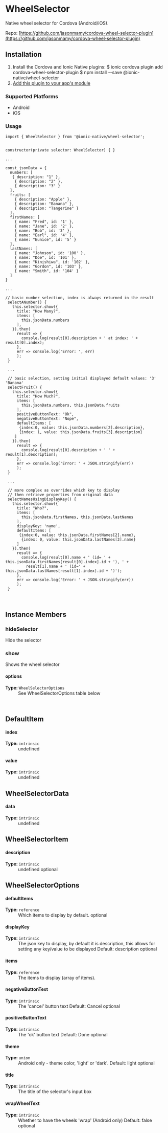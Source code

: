 # WheelSelector 

Native wheel selector for Cordova (Android/iOS).


Repo: [https://github.com/jasonmamy/cordova-wheel-selector-plugin](https://github.com/jasonmamy/cordova-wheel-selector-plugin)



## Installation 

<ol>
<li>Install the Cordova and Ionic Native plugins:
<code-block language="shell">$ ionic cordova plugin add cordova-wheel-selector-plugin
$ npm install --save @ionic-native/wheel-selector
</code-block>
</li>
<li><a href="/docs/native/#Add_Plugins_to_Your_App_Module">Add this plugin to your app's module</a></li>
</ol>



### Supported Platforms

* Android
* iOS




### Usage


```
import { WheelSelector } from '@ionic-native/wheel-selector';


constructor(private selector: WheelSelector) { }

...

const jsonData = {
  numbers: [
   { description: "1" },
    { description: "2" },
    { description: "3" }
  ],
  fruits: [
    { description: "Apple" },
    { description: "Banana" },
    { description: "Tangerine" }
  ],
  firstNames: [
    { name: "Fred", id: '1' },
    { name: "Jane", id: '2' },
    { name: "Bob", id: '3' },
    { name: "Earl", id: '4' },
    { name: "Eunice", id: '5' }
  ],
  lastNames: [
    { name: "Johnson", id: '100' },
    { name: "Doe", id: '101' },
    { name: "Kinishiwa", id: '102' },
    { name: "Gordon", id: '103' },
    { name: "Smith", id: '104' }
  ]
}

...

// basic number selection, index is always returned in the result
 selectANumber() {
   this.selector.show({
     title: "How Many?",
     items: [
       this.jsonData.numbers
     ],
   }).then(
     result => {
       console.log(result[0].description + ' at index: ' + result[0].index);
     },
     err => console.log('Error: ', err)
     );
 }

 ...

 // basic selection, setting initial displayed default values: '3' 'Banana'
 selectFruit() {
   this.selector.show({
     title: "How Much?",
     items: [
       this.jsonData.numbers, this.jsonData.fruits
     ],
     positiveButtonText: "Ok",
     negativeButtonText: "Nope",
     defaultItems: [
 	  {index:0, value: this.jsonData.numbers[2].description},
 	  {index: 1, value: this.jsonData.fruits[3].description}
 	]
   }).then(
     result => {
       console.log(result[0].description + ' ' + result[1].description);
     },
     err => console.log('Error: ' + JSON.stringify(err))
     );
 }

 ...

 // more complex as overrides which key to display
 // then retrieve properties from original data
 selectNamesUsingDisplayKey() {
   this.selector.show({
     title: "Who?",
     items: [
       this.jsonData.firstNames, this.jsonData.lastNames
     ],
     displayKey: 'name',
     defaultItems: [
 	  {index:0, value: this.jsonData.firstNames[2].name},
       {index: 0, value: this.jsonData.lastNames[3].name}
     ]
   }).then(
     result => {
       console.log(result[0].name + ' (id= ' + this.jsonData.firstNames[result[0].index].id + '), ' +
         result[1].name + ' (id=' + this.jsonData.lastNames[result[1].index].id + ')');
     },
     err => console.log('Error: ' + JSON.stringify(err))
     );
 }

```




<p><br></p>

## Instance Members

### hideSelector

Hide the selector

### show

Shows the wheel selector

<dl>
<dt><h4>options</h4><strong>Type: </strong><code>WheelSelectorOptions</code></dt>
<dd>See WheelSelectorOptions table below</dd>
</dl>

<p><br></p>

## DefaultItem

<dl>
<dt><h4>index</h4><strong>Type: </strong><code>intrinsic</code></dt>
<dd>undefined</dd><dt><h4>value</h4><strong>Type: </strong><code>intrinsic</code></dt>
<dd>undefined</dd>
</dl>

## WheelSelectorData

<dl>
<dt><h4>data</h4><strong>Type: </strong><code>intrinsic</code></dt>
<dd>undefined</dd>
</dl>

## WheelSelectorItem

<dl>
<dt><h4>description</h4><strong>Type: </strong><code>intrinsic</code></dt>
<dd>undefined <span class="tag">optional</span></dd>
</dl>

## WheelSelectorOptions

<dl>
<dt><h4>defaultItems</h4><strong>Type: </strong><code>reference</code></dt>
<dd>Which items to display by default. <span class="tag">optional</span></dd><dt><h4>displayKey</h4><strong>Type: </strong><code>intrinsic</code></dt>
<dd>The json key to display, by default it is description, this allows for setting any
key/value to be displayed
Default: description <span class="tag">optional</span></dd><dt><h4>items</h4><strong>Type: </strong><code>reference</code></dt>
<dd>The items to display (array of items).</dd><dt><h4>negativeButtonText</h4><strong>Type: </strong><code>intrinsic</code></dt>
<dd>The 'cancel' button text
Default: Cancel <span class="tag">optional</span></dd><dt><h4>positiveButtonText</h4><strong>Type: </strong><code>intrinsic</code></dt>
<dd>The 'ok' button text
Default: Done <span class="tag">optional</span></dd><dt><h4>theme</h4><strong>Type: </strong><code>union</code></dt>
<dd>Android only - theme color, 'light' or 'dark'.
Default: light <span class="tag">optional</span></dd><dt><h4>title</h4><strong>Type: </strong><code>intrinsic</code></dt>
<dd>The title of the selector's input box</dd><dt><h4>wrapWheelText</h4><strong>Type: </strong><code>intrinsic</code></dt>
<dd>Whether to have the wheels 'wrap' (Android only)
Default: false <span class="tag">optional</span></dd>
</dl>

